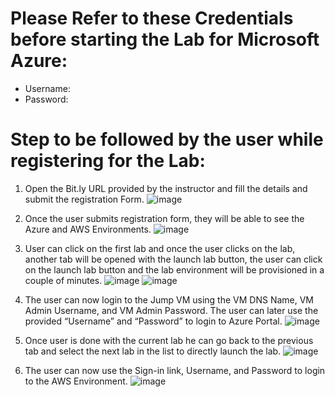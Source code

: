 # Please Refer to these Credentials before starting the Lab for **Microsoft Azure**:
* Username: <inject key="AzureAdUserEmail"></inject>
* Password: <inject key="AzureAdUserPassword"></inject>

# Step to be followed by the user while registering for the Lab:

1.	Open the Bit.ly URL provided by the instructor and fill the details and submit the registration Form.
![image](https://user-images.githubusercontent.com/85232046/126780702-c0bdf1fb-ca87-405d-b45e-4d305d1e1aa0.png)

 

2.	Once the user submits registration form, they will be able to see the Azure and AWS Environments.
![image](https://user-images.githubusercontent.com/85232046/126780724-74b95a51-0583-4ea2-b501-fd752d2e38e3.png)


 






3.	User can click on the first lab and once the user clicks on the lab, another tab will be opened with the launch lab button, the user can click on the launch lab button and the lab environment will be provisioned in a couple of minutes.
![image](![image](https://user-images.githubusercontent.com/85232046/159857345-f5c1aa5e-48f5-4ce5-8191-2afe12b21d77.png))
![image](![image](https://user-images.githubusercontent.com/85232046/159857857-f8bb68fb-5c61-41a9-9572-900bf9ce8466.png))

 

 

4.	The user can now login to the Jump VM using the VM DNS Name, VM Admin Username, and VM Admin Password. The user can later use the provided “Username” and “Password” to login to Azure Portal.
![image](https://user-images.githubusercontent.com/85232046/126780786-abbd4f75-7a5c-4230-9b75-9f229c099012.png)


 



5. Once user is done with the current lab he can go back to the previous tab and select the next lab in the list to directly launch the lab.
![image](https://user-images.githubusercontent.com/85232046/126780814-df1eef24-e22b-46e5-adb6-bedc18ab462f.png)


 

6.	The user can now use the Sign-in link, Username, and Password to login to the AWS Environment.
![image](https://user-images.githubusercontent.com/85232046/126780852-648e8f2e-d3e3-4494-af15-a526e6f947f9.png)

 




